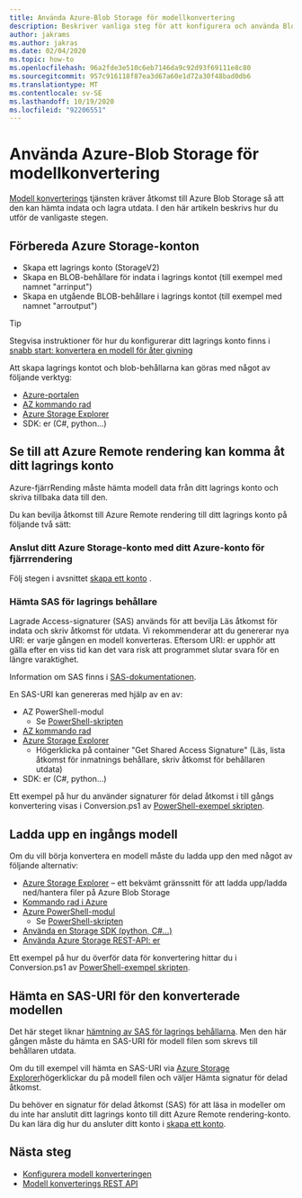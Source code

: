 ```yaml
---
title: Använda Azure-Blob Storage för modellkonvertering
description: Beskriver vanliga steg för att konfigurera och använda Blob Storage för modell konvertering.
author: jakrams
ms.author: jakras
ms.date: 02/04/2020
ms.topic: how-to
ms.openlocfilehash: 96a2fde3e510c6eb7146da9c92d93f69111e8c80
ms.sourcegitcommit: 957c916118f87ea3d67a60e1d72a30f48bad0db6
ms.translationtype: MT
ms.contentlocale: sv-SE
ms.lasthandoff: 10/19/2020
ms.locfileid: "92206551"
---
```

# <a name="use-azure-blob-storage-for-model-conversion"></a>Använda Azure-Blob Storage för modellkonvertering

[Modell konverterings](model-conversion.md) tjänsten kräver åtkomst till Azure Blob Storage så att den kan hämta indata och lagra utdata. I den här artikeln beskrivs hur du utför de vanligaste stegen.

## <a name="prepare-azure-storage-accounts"></a>Förbereda Azure Storage-konton

- Skapa ett lagrings konto (StorageV2)
- Skapa en BLOB-behållare för indata i lagrings kontot (till exempel med namnet "arrinput")
- Skapa en utgående BLOB-behållare i lagrings kontot (till exempel med namnet "arroutput")

> [!TIP]
> Stegvisa instruktioner för hur du konfigurerar ditt lagrings konto finns i [snabb start: konvertera en modell för åter givning](../../quickstarts/convert-model.md)

Att skapa lagrings kontot och blob-behållarna kan göras med något av följande verktyg:

- [Azure-portalen](https://portal.azure.com)
- [AZ kommando rad](/cli/azure/install-azure-cli?view=azure-cli-latest)
- [Azure Storage Explorer](https://azure.microsoft.com/features/storage-explorer/)
- SDK: er (C#, python...)

## <a name="ensure-azure-remote-rendering-can-access-your-storage-account"></a>Se till att Azure Remote rendering kan komma åt ditt lagrings konto

Azure-fjärrRending måste hämta modell data från ditt lagrings konto och skriva tillbaka data till den.

Du kan bevilja åtkomst till Azure Remote rendering till ditt lagrings konto på följande två sätt:

### <a name="connect-your-azure-storage-account-with-your-azure-remote-rendering-account"></a>Anslut ditt Azure Storage-konto med ditt Azure-konto för fjärrrendering

Följ stegen i avsnittet [skapa ett konto](../create-an-account.md#link-storage-accounts) .

### <a name="retrieve-sas-for-the-storage-containers"></a>Hämta SAS för lagrings behållare

Lagrade Access-signaturer (SAS) används för att bevilja Läs åtkomst för indata och skriv åtkomst för utdata. Vi rekommenderar att du genererar nya URI: er varje gången en modell konverteras. Eftersom URI: er upphör att gälla efter en viss tid kan det vara risk att programmet slutar svara för en längre varaktighet.

Information om SAS finns i [SAS-dokumentationen](../../../storage/common/storage-sas-overview.md).

En SAS-URI kan genereras med hjälp av en av:

- AZ PowerShell-modul
  - Se [PowerShell-skripten](../../samples/powershell-example-scripts.md)
- [AZ kommando rad](/cli/azure/install-azure-cli?view=azure-cli-latest)
- [Azure Storage Explorer](https://azure.microsoft.com/features/storage-explorer/)
  - Högerklicka på container "Get Shared Access Signature" (Läs, lista åtkomst för inmatnings behållare, skriv åtkomst för behållaren utdata)
- SDK: er (C#, python...)

Ett exempel på hur du använder signaturer för delad åtkomst i till gångs konvertering visas i Conversion.ps1 av [PowerShell-exempel skripten](../../samples/powershell-example-scripts.md#script-conversionps1).

## <a name="upload-an-input-model"></a>Ladda upp en ingångs modell

Om du vill börja konvertera en modell måste du ladda upp den med något av följande alternativ:

- [Azure Storage Explorer](https://azure.microsoft.com/features/storage-explorer/) – ett bekvämt gränssnitt för att ladda upp/ladda ned/hantera filer på Azure Blob Storage
- [Kommando rad i Azure](../../../storage/blobs/storage-quickstart-blobs-cli.md)
- [Azure PowerShell-modul](/powershell/azure/install-az-ps?view=azps-2.2.0)
  - Se [PowerShell-skripten](../../samples/powershell-example-scripts.md)
- [Använda en Storage SDK (python, C#...)](../../../storage/index.yml)
- [Använda Azure Storage REST-API: er](/rest/api/storageservices/blob-service-rest-api)

Ett exempel på hur du överför data för konvertering hittar du i Conversion.ps1 av [PowerShell-exempel skripten](../../samples/powershell-example-scripts.md#script-conversionps1).

## <a name="get-a-sas-uri-for-the-converted-model"></a>Hämta en SAS-URI för den konverterade modellen

Det här steget liknar [hämtning av SAS för lagrings behållarna](#retrieve-sas-for-the-storage-containers). Men den här gången måste du hämta en SAS-URI för modell filen som skrevs till behållaren utdata.

Om du till exempel vill hämta en SAS-URI via [Azure Storage Explorer](https://azure.microsoft.com/features/storage-explorer/)högerklickar du på modell filen och väljer Hämta signatur för delad åtkomst.

Du behöver en signatur för delad åtkomst (SAS) för att läsa in modeller om du inte har anslutit ditt lagrings konto till ditt Azure Remote rendering-konto. Du kan lära dig hur du ansluter ditt konto i [skapa ett konto](../create-an-account.md#link-storage-accounts).

## <a name="next-steps"></a>Nästa steg

- [Konfigurera modell konverteringen](configure-model-conversion.md)
- [Modell konverterings REST API](conversion-rest-api.md)
